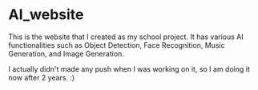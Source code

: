 # AI_website
This is the website that I created as my school project. It has various AI functionalities such as Object Detection, Face Recognition, Music Generation, and Image Generation.

I actually didn't made any push when I was working on it, so I am doing it now after 2 years. :)
